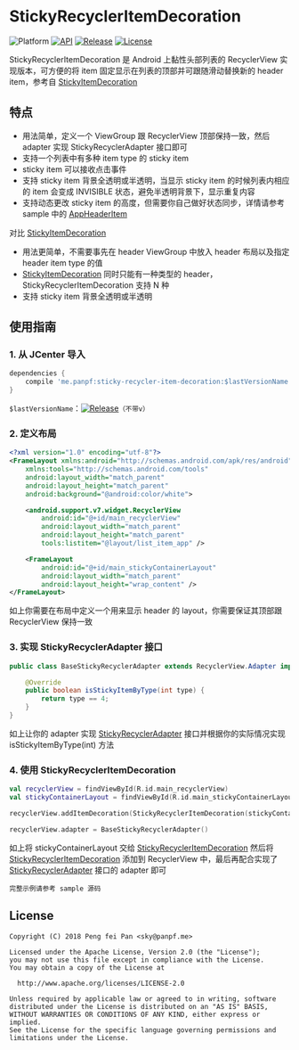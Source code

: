# StickyRecyclerItemDecoration

![Platform][platform_image]
[![API][api_image]][api_link]
[![Release][release_icon]][release_link]
[![License][license_image]][license_link]

StickyRecyclerItemDecoration 是 Android 上黏性头部列表的 RecyclerView 实现版本，可方便的将 item 固定显示在列表的顶部并可跟随滑动替换新的 header item，参考自 [StickyItemDecoration]

## 特点

* 用法简单，定义一个 ViewGroup 跟 RecyclerView 顶部保持一致，然后 adapter 实现 StickyRecyclerAdapter 接口即可
* 支持一个列表中有多种 item type 的 sticky item
* sticky item 可以接收点击事件
* 支持 sticky item 背景全透明或半透明，当显示 sticky item 的时候列表内相应的 item 会变成 INVISIBLE 状态，避免半透明背景下，显示重复内容
* 支持动态更改 sticky item 的高度，但需要你自己做好状态同步，详情请参考 sample 中的 [AppHeaderItem]

对比 [StickyItemDecoration]

* 用法更简单，不需要事先在 header ViewGroup 中放入 header 布局以及指定 header item type 的值
* [StickyItemDecoration] 同时只能有一种类型的 header，StickyRecyclerItemDecoration 支持 N 种
* 支持 sticky item 背景全透明或半透明

## 使用指南

### 1. 从 JCenter 导入

```groovy
dependencies {
    compile 'me.panpf:sticky-recycler-item-decoration:$lastVersionName'
}
```

`$lastVersionName`：[![Release][release_icon]][release_link]`（不带v）`

### 2. 定义布局

```xml
<?xml version="1.0" encoding="utf-8"?>
<FrameLayout xmlns:android="http://schemas.android.com/apk/res/android"
    xmlns:tools="http://schemas.android.com/tools"
    android:layout_width="match_parent"
    android:layout_height="match_parent"
    android:background="@android:color/white">

    <android.support.v7.widget.RecyclerView
        android:id="@+id/main_recyclerView"
        android:layout_width="match_parent"
        android:layout_height="match_parent"
        tools:listitem="@layout/list_item_app" />

    <FrameLayout
        android:id="@+id/main_stickyContainerLayout"
        android:layout_width="match_parent"
        android:layout_height="wrap_content" />
</FrameLayout>
```

如上你需要在布局中定义一个用来显示 header 的 layout，你需要保证其顶部跟 RecyclerView 保持一致

### 3. 实现 StickyRecyclerAdapter 接口

```java
public class BaseStickyRecyclerAdapter extends RecyclerView.Adapter implements StickyRecyclerAdapter {

    @Override
    public boolean isStickyItemByType(int type) {
        return type == 4;
    }
}
```

如上让你的 adapter 实现 [StickyRecyclerAdapter] 接口并根据你的实际情况实现 isStickyItemByType(int) 方法

### 4. 使用 StickyRecyclerItemDecoration

```kotlin
val recyclerView = findViewById(R.id.main_recyclerView)
val stickyContainerLayout = findViewById(R.id.main_stickyContainerLayout)

recyclerView.addItemDecoration(StickyRecyclerItemDecoration(stickyContainerLayout))

recyclerView.adapter = BaseStickyRecyclerAdapter()
```

如上将 stickyContainerLayout 交给  [StickyRecyclerItemDecoration] 然后将 [StickyRecyclerItemDecoration] 添加到 RecyclerView 中，最后再配合实现了 [StickyRecyclerAdapter] 接口的 adapter 即可

`完整示例请参考 sample 源码`

## License
    Copyright (C) 2018 Peng fei Pan <sky@panpf.me>

    Licensed under the Apache License, Version 2.0 (the "License");
    you may not use this file except in compliance with the License.
    You may obtain a copy of the License at

      http://www.apache.org/licenses/LICENSE-2.0

    Unless required by applicable law or agreed to in writing, software
    distributed under the License is distributed on an "AS IS" BASIS,
    WITHOUT WARRANTIES OR CONDITIONS OF ANY KIND, either express or implied.
    See the License for the specific language governing permissions and
    limitations under the License.

[platform_image]: https://img.shields.io/badge/Platform-Android-brightgreen.svg
[api_image]: https://img.shields.io/badge/API-14%2B-orange.svg
[api_link]: https://android-arsenal.com/api?level=14
[release_icon]: https://img.shields.io/github/release/panpf/sticky-recycler-item-decoration.svg
[release_link]: https://github.com/panpf/sticky-recycler-item-decoration/releases
[license_image]: https://img.shields.io/badge/License-Apache%202-blue.svg
[license_link]: https://www.apache.org/licenses/LICENSE-2.0
[StickyItemDecoration]: https://github.com/oubowu/StickyItemDecoration
[StickyRecyclerAdapter]:  https://github.com/panpf/sticky-recycler-item-decoration/blob/master/sticky-recycler-item-decoration/src/main/java/me/panpf/recycler/sticky/StickyRecyclerAdapter.java
[StickyRecyclerItemDecoration]: https://github.com/panpf/sticky-recycler-item-decoration/blob/master/sticky-recycler-item-decoration/src/main/java/me/panpf/recycler/sticky/StickyRecyclerItemDecoration.java
[AppHeaderItem]: https://github.com/panpf/sticky-recycler-item-decoration/blob/master/sample/src/main/java/me/panpf/recycler/sticky/sample/adapter/item/AppHeaderItem.kt
